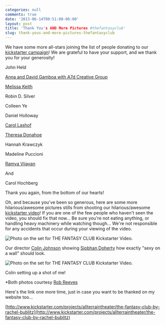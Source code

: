 ```yaml
---
categories: null
comments: true
date: '2013-06-14T09:51:00-06:00'
layout: post
title: 'Thank You's AND More Pictures #thefantasyclub'
slug: thank-yous-and-more-pictures-thefantasyclub
---
```


We have some more all-stars joining the list of people donating to our [kickstarter campaign](http://www.kickstarter.com/projects/allterraintheater/the-fantasy-club-by-rachel-bublitz)! We are grateful to have your support, and we thank you for your generosity!

John Held

[Anna and David Gamboa with A7d Creative Group]((http://www.a-7-d.com/))

[Melissa Keith](https://www.facebook.com/melissakeithactor?fref=ts)

Robin D. Silver

Colleen Ye

Daniel Holloway

[Carol Lashof](https://www.facebook.com/CarolSLashofPlaywright?fref=ts)

[Theresa Donahoe](http://bayareablogethunderground.blogspot.com/)

Hannah Krawczyk

Madeline Puccioni

[Ramya Vijayan](https://plus.google.com/115213565216260362998/posts)

And

Carol Hochberg

Thank you again, from the bottom of our hearts! 

Oh, and because you've been so generous, here are some more hilarious/awesome pictures stills from shooting our hilarious/awesome [kickstarter video](http://www.kickstarter.com/projects/allterraintheater/the-fantasy-club-by-rachel-bublitz)! If you are one of the few people who haven't seen the video, you should fix that now... Be sure you're not eating anything, or handling heavy machinery while watching though... We're not responsible for any accidents that occur during your viewing of the video. 

![Photo on the set for THE FANTASY CLUB Kickstarter Video.](/images/tfckick1.jpg)

Our director [Colin Johnson](http://www.battlestachestudios.com/) showing [Siobhan Doherty](http://www.siobhanmariedoherty.com/) how exactly "sexy on a wall" should look.

![Photo on the set for THE FANTASY CLUB Kickstarter Video.](/images/tfckick2.jpg)

Colin setting up a shot of me!

*Both photos courtesy [Rob Reeves](http://suckypictures.blogspot.com/?zx=da79e9239054d5d)

Here's the link one more time, just in case you want to be thanked on my website too...

[http://www.kickstarter.com/projects/allterraintheater/the-fantasy-club-by-rachel-bublitz](http://www.kickstarter.com/projects/allterraintheater/the-fantasy-club-by-rachel-bublitz)